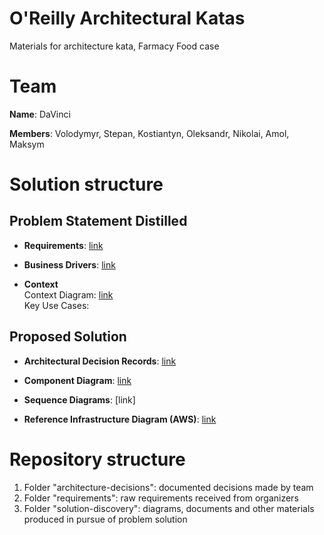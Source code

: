 # O'Reilly Architectural Katas
Materials for architecture kata, Farmacy Food case

# Team 
**Name**: DaVinci

**Members**: Volodymyr, Stepan, Kostiantyn, Oleksandr, Nikolai, Amol, Maksym 

# Solution structure

  ## Problem Statement Distilled
   
   - **Requirements**: [link](./requirements/Requirements.md)

   - **Business Drivers**: [link](./requirements/Requirements.md)

   - **Context**   
      Context Diagram: [link](./solution-discovery/context-diagram.md)    
      Key Use Cases:

  ## Proposed Solution

   - **Architectural Decision Records**: [link](./architecture-decisions)

   - **Component Diagram**: [link](./solution-discovery/component-diagram.md)
   
   - **Sequence Diagrams**: [link]

   - **Reference Infrastructure Diagram (AWS)**: [link](./solution-discovery/infrastructure-diagram.md)


# Repository structure
1. Folder "architecture-decisions": documented decisions made by team
2. Folder "requirements": raw requirements received from organizers
3. Folder "solution-discovery": diagrams, documents and other materials produced in pursue of problem solution
